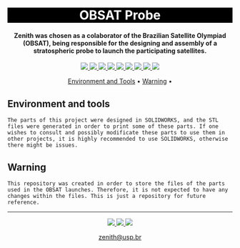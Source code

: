 <h1 align="center" style="color:white; background-color:black">OBSAT Probe</h1>
<h4 align="center">Zenith was chosen as a colaborator of the Brazilian Satellite Olympiad (OBSAT), being responsible for the designing and assembly of a stratospheric probe to launch the participating satellites.</h4>

<p align="center">
	<a href="http://zenith.eesc.usp.br/">
    <img src="https://img.shields.io/badge/Zenith-Estruturas-black?style=for-the-badge"/>
    </a>
    <a href="https://eesc.usp.br/">
    <img src="https://img.shields.io/badge/Linked%20to-EESC--USP-black?style=for-the-badge"/>
    </a>
    <a href="https://github.com/zenitheesc/obsat-structures/blob/main/LICENSE">
    <img src="https://img.shields.io/github/license/zenitheesc/obsat-structures?style=for-the-badge"/>
    </a>
    <a href="https://github.com/zenitheesc/obsat-structures/issues">
    <img src="https://img.shields.io/github/issues/zenitheesc/obsat-structures?style=for-the-badge"/>
    </a>
    <a href="https://github.com/zenitheesc/obsat-structures/commits/main">
    <img src="https://img.shields.io/github/commit-activity/m/zenitheesc/obsat-structures?style=for-the-badge">
    </a>
    <a href="https://github.com/zenitheesc/obsat-structures/graphs/contributors">
    <img src="https://img.shields.io/github/contributors/zenitheesc/obsat-structures?style=for-the-badge"/>
    </a>
    <a href="https://github.com/zenitheesc/obsat-structures/commits/main">
    <img src="https://img.shields.io/github/last-commit/zenitheesc/obsat-structures?style=for-the-badge"/>
    </a>
    <a href="https://github.com/zenitheesc/obsat-structures/issues">
    <img src="https://img.shields.io/github/issues-raw/zenitheesc/obsat-structures?style=for-the-badge" />
    </a>
    <a href="https://github.com/zenitheesc/obsat-structures/pulls">
    <img src = "https://img.shields.io/github/issues-pr-raw/zenitheesc/obsat-structures?style=for-the-badge">
    </a>
</p>

<p align="center">
    <a href="#environment-and-tools">Environment and Tools</a> •
    <a href="#how-to-contribute">Warning</a> •
</p>

## Environment and tools

`The parts of this project were designed in SOLIDWORKS, and the STL files were generated in order to print some of these parts. If one wishes to consult and possibly modificate these parts to use them in other projects, it is highly recommended to use SOLIDWORKS, otherwise there might be issues.`

## Warning

`This repository was created in order to store the files of the parts used in the OBSAT launches. Therefore, it is not expected to have any changes within the files. This is just a repository for future reference.`

---

<p align="center">
    <a href="http://zenith.eesc.usp.br">
    <img src="https://img.shields.io/badge/Check%20out-Zenith's Oficial Website-black?style=for-the-badge" />
    </a> 
    <a href="https://www.facebook.com/zenitheesc">
    <img src="https://img.shields.io/badge/Like%20us%20on-facebook-blue?style=for-the-badge"/>
    </a> 
    <a href="https://www.instagram.com/zenith_eesc/">
    <img src="https://img.shields.io/badge/Follow%20us%20on-Instagram-red?style=for-the-badge"/>
    </a>

</p>
<p align = "center">
<a href="zenith@usp.br">zenith@usp.br</a>
</p>
